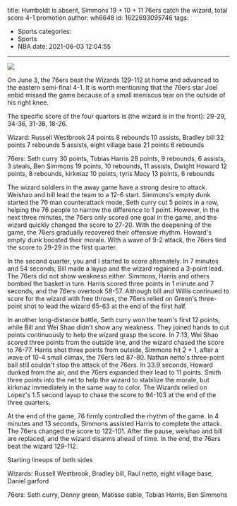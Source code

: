 title: Humboldt is absent, Simmons 19 + 10 + 11 76ers catch the wizard, total score 4-1 promotion
author: wh6648
id: 1622693095746
tags: 
- Sports
categories: 
- Sports
- NBA
date: 2021-06-03 12:04:55
---
![](https://p5.itc.cn/q_70/images01/20210603/8b67a31d1f37469d928e189aa247fca9.jpeg)


On June 3, the 76ers beat the Wizards 129-112 at home and advanced to the eastern semi-final 4-1. It is worth mentioning that the 76ers star Joel enbid missed the game because of a small meniscus tear on the outside of his right knee.

The specific score of the four quarters is (the wizard is in the front): 29-29, 34-36, 31-38, 18-26.

Wizard: Russell Westbrook 24 points 8 rebounds 10 assists, Bradley bill 32 points 7 rebounds 5 assists, eight village base 21 points 6 rebounds

76ers: Seth curry 30 points, Tobias Harris 28 points, 9 rebounds, 6 assists, 3 steals, Ben Simmons 19 points, 10 rebounds, 11 assists, Dwight Howard 12 points, 8 rebounds, kirkmaz 10 points, tyris Macy 13 points, 6 rebounds

The wizard soldiers in the away game have a strong desire to attack. Weishao and bill lead the team to a 12-6 start. Simmons's empty dunk started the 76 man counterattack mode, Seth curry cut 5 points in a row, helping the 76 people to narrow the difference to 1 point. However, in the next three minutes, the 76ers only scored one goal in the game, and the wizard quickly changed the score to 27-20. With the deepening of the game, the 76ers gradually recovered their offensive rhythm. Howard's empty dunk boosted their morale. With a wave of 9-2 attack, the 76ers tied the score to 29-29 in the first quarter.

In the second quarter, you and I started to score alternately. In 7 minutes and 54 seconds, Bill made a layup and the wizard regained a 3-point lead. The 76ers did not show weakness either. Simmons, Harris and others bombed the basket in turn. Harris scored three points in 1 minute and 7 seconds, and the 76ers overtook 58-57. Although bill and Willis continued to score for the wizard with free throws, the 76ers relied on Green's three-point shot to lead the wizard 65-63 at the end of the first half.

In another long-distance battle, Seth curry won the team's first 12 points, while Bill and Wei Shao didn't show any weakness. They joined hands to cut points continuously to help the wizard grasp the score. In 7:13, Wei Shao scored three points from the outside line, and the wizard chased the score to 76-77. Harris shot three points from outside, Simmons hit 2 + 1, after a wave of 10-4 small climax, the 76ers led 87-80. Nathan netto's three-point ball still couldn't stop the attack of the 76ers. In 33.9 seconds, Howard dunked from the air, and the 76ers expanded their lead to 11 points. Smith three points into the net to help the wizard to stabilize the morale, but kirkmaz immediately in the same way to color. The Wizards relied on Lopez's 1.5 second layup to chase the score to 94-103 at the end of the three quarters.

At the end of the game, 76 firmly controlled the rhythm of the game. In 4 minutes and 13 seconds, Simmons assisted Harris to complete the attack. The 76ers changed the score to 122-101. After the pause, weishao and bill are replaced, and the wizard disarms ahead of time. In the end, the 76ers beat the wizard 129-112.

Starting lineups of both sides

Wizards: Russell Westbrook, Bradley bill, Raul netto, eight village base, Daniel garford

76ers: Seth curry, Denny green, Matisse sable, Tobias Harris, Ben Simmons

